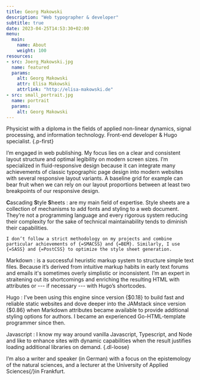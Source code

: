 ```yaml
---
title: Georg Makowski
description: "Web typographer & developer"
subtitle: true
date: 2023-04-25T14:53:30+02:00
menu:
  main:
    name: About
    weight: 100
resources:
- src: Joerg_Makowski.jpg
  name: featured
  params:
    alt: Georg Makowski
    attr: Elisa Makowski
    attrlink: "http://elisa-makowski.de"
- src: small_portrait.jpg
  name: portrait
  params:
    alt: Georg Makowski
---
```


Physicist with a diploma in the fields of applied non-linear dynamics, signal processing, and information technology. Front-end developer & Hugo specialist.
{.p-first}
<!--more-->

I’m engaged in web publishing. My focus lies on a clear and consistent layout structure and optimal legibility on modern screen sizes. I’m specialized in fluid-responsive design because it can integrate many achievements of classic typographic page design into modern websites with several responsive layout variants. A baseline grid for example can bear fruit when we can rely on our layout proportions between at least two breakpoints of our responsive design.

**C**ascading **S**tyle **S**heets
: are my main field of expertise. Style sheets are a collection of mechanisms to add fonts and styling to a web document. They’re not a programming language and every rigorous system reducing their complexity for the sake of technical maintainability tends to diminish their capabilities.

    I don’t follow a strict methodology on my projects and combine particular achievements of {=SMACSS} and {=BEM}. Similarly, I use {=SASS} and {=PostCSS} to optimize the style sheet generation.

Markdown
: is a successful heuristic markup system to structure simple text files. Because it’s derived from intuitive markup habits in early text forums and emails it's sometimes overly simplistic or inconsistent. I’m an expert in straitening out its shortcomings and enriching the resulting HTML with attributes or --- if necessary --- with Hugo’s shortcodes.

Hugo
: I’ve been using this engine since version {$0.18} to build fast and reliable static websites and dove deeper into the JAMstack since version {$0.86} when Markdown attributes became available to provide additional styling options for authors. I became an experienced Go-HTML-template programmer since then.

Javascript
: I know my way around vanilla Javascript, Typescript, and Node and like to enhance sites with dynamic capabilities when the result justifies loading additional libraries on demand.
{.dl-loose}

I’m also a writer and speaker (in German) with a focus on the epistemology of the natural sciences, and a lecturer at the University of Applied Sciences{/}in Frankfurt.
